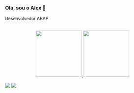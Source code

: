 ### Olá, sou o Alex 👋

Desenvolvedor ABAP 

<div align="center"><br>
  <a href="https://github.com/Alex-Brito-91">
  <img height="150em" src="https://github-readme-stats-sigma-five.vercel.app/api?username=Alex-Brito-91&show_icons=true&theme=gotham&count_private=true"/>
  <img height="150em" src="https://github-readme-stats-sigma-five.vercel.app/api/top-langs/?username=Alex-Brito-91&layout=compact&langs_count=7&theme=gotham"/>
</div>
<div><br>
  <a href = "mailto:alex.teixeira.brito@gmail.com"><img src="https://img.shields.io/badge/-Gmail-%23333?style=for-the-badge&logo=gmail&logoColor=red" target="_blank"></a>
  <a href="https://www.linkedin.com/in/alextbrito/" target="_blank"><img src="https://img.shields.io/badge/-LinkedIn-%230077B5?style=for-the-badge&logo=linkedin&logoColor=white" target="_blank"></a> 
</div>
